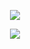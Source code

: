 <p align="center">
  <img src="https://github-readme-stats.vercel.app/api/top-langs/?username=TsakBoolhak&layout=compact&theme=cobalt">
</p>
<p align="center">
  <img src="https://github-readme-stats.vercel.app/api?username=TsakBoolhak&count_private=true&show_icons=true&langs_count=3&theme=cobalt">
</p>
<!--
**TsakBoolhak/TsakBoolhak** is a ✨ _special_ ✨ repository because its `README.md` (this file) appears on your GitHub profile.

Here are some ideas to get you started:

- 🔭 I’m currently working on ...
- 🌱 I’m currently learning ...
- 👯 I’m looking to collaborate on ...
- 🤔 I’m looking for help with ...
- 💬 Ask me about ...
- 📫 How to reach me: ...
- 😄 Pronouns: ...
- ⚡ Fun fact: ...
-->
